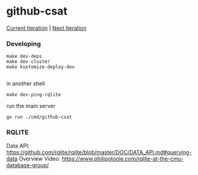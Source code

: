 # github-csat

[Current Iteration](https://github.com/orgs/github-csat/projects/1/views/2) | [Next Iteration](https://github.com/orgs/github-csat/projects/1/views/3)

### Developing

```shell
make dev-deps
make dev-cluster
make kustomize-deploy-dev


```
in another shell

```
make dev-ping-rqlite
```

run the main server

```
go run ./cmd/github-csat
```

### RQLITE

Data API: https://github.com/rqlite/rqlite/blob/master/DOC/DATA_API.md#querying-data
Overview Video: https://www.philipotoole.com/rqlite-at-the-cmu-database-group/  
